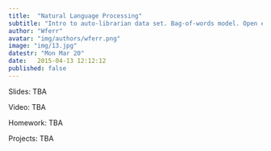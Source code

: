 ```yaml
---
title:  "Natural Language Processing"
subtitle: "Intro to auto-librarian data set. Bag-of-words model. Open ended project intro."
author: "Wferr"
avatar: "img/authors/wferr.png"
image: "img/13.jpg"
datestr: "Mon Mar 20"
date:   2015-04-13 12:12:12
published: false
---
```


Slides: TBA

Video: TBA

Homework: TBA

Projects: TBA
